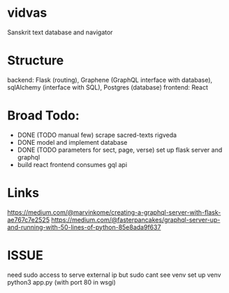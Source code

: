 # vidvas
Sanskrit text database and navigator

# Structure
backend: Flask (routing), Graphene (GraphQL interface with database), sqlAlchemy (interface with SQL), Postgres (database) 
frontend: React

# Broad Todo:
- DONE (TODO manual few) scrape sacred-texts rigveda
- DONE model and implement database
- DONE (TODO parameters for sect, page, verse) set up flask server and graphql
- build react frontend consumes gql api

# Links
https://medium.com/@marvinkome/creating-a-graphql-server-with-flask-ae767c7e2525
https://medium.com/@fasterpancakes/graphql-server-up-and-running-with-50-lines-of-python-85e8ada9f637

# ISSUE
  need sudo access to serve external ip but sudo cant see venv
set up venv
python3 app.py (with port 80 in wsgi)